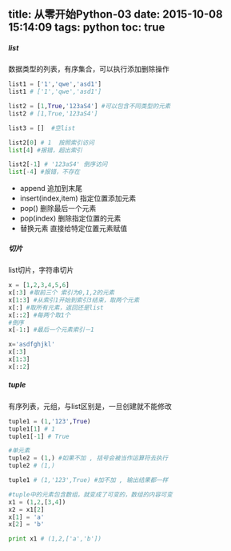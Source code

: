 title: 从零开始Python-03
date: 2015-10-08 15:14:09
tags: python
toc: true
---
##### list
数据类型的列表，有序集合，可以执行添加删除操作
<!--more-->
```python
list1 = ['1','qwe','asd1']
list1 # ['1','qwe','asd1']

list2 = [1,True,'123aS4'] #可以包含不同类型的元素
list2 # [1,True,'123aS4']

list3 = []  #空list

list2[0] # 1  按照索引访问
list[4] #报错，超出索引

list2[-1] # '123aS4' 倒序访问
list[-4] #报错，不存在
```
* append 追加到末尾
* insert(index,item) 指定位置添加元素
* pop() 删除最后一个元素
* pop(index) 删除指定位置的元素
* 替换元素 直接给特定位置元素赋值

##### 切片
list切片，字符串切片
```python
x = [1,2,3,4,5,6]
x[:3] #取前三个 索引为0,1,2的元素
x[1:3] #从索引1开始到索引3结束，取两个元素
x[:] #取所有元素，返回还是list
x[::2] #每两个取1个
#倒序
x[-1:] #最后一个元素索引－1
```
```python
x='asdfghjkl'
x[:3]
x[1:3]
x[::2]
```

##### tuple
有序列表，元组，与list区别是，一旦创建就不能修改
```python
tuple1 = (1,'123',True)
tuple1[1] # 1
tuple1[-1] # True

#单元素
tuple2 = (1,) #如果不加 , 括号会被当作运算符去执行
tuple2 # (1,)

tuple1 # (1,'123',True) #加不加 , 输出结果都一样

#tuple中的元素包含数组，就变成了可变的，数组的内容可变
x1 = (1,2,[3,4])
x2 = x1[2]
x[1] = 'a'
x[2] = 'b'

print x1 # (1,2,['a','b'])
```
